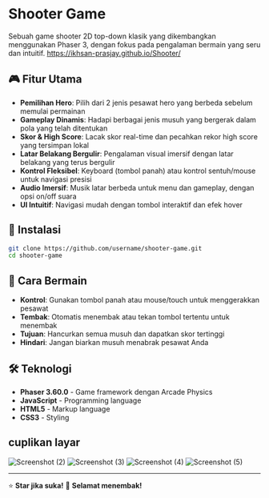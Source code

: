 # Shooter Game

Sebuah game shooter 2D top-down klasik yang dikembangkan menggunakan Phaser 3, dengan fokus pada pengalaman bermain yang seru dan intuitif.
https://ikhsan-prasjay.github.io/Shooter/
## 🎮 Fitur Utama

- **Pemilihan Hero**: Pilih dari 2 jenis pesawat hero yang berbeda sebelum memulai permainan
- **Gameplay Dinamis**: Hadapi berbagai jenis musuh yang bergerak dalam pola yang telah ditentukan
- **Skor & High Score**: Lacak skor real-time dan pecahkan rekor high score yang tersimpan lokal
- **Latar Belakang Bergulir**: Pengalaman visual imersif dengan latar belakang yang terus bergulir
- **Kontrol Fleksibel**: Keyboard (tombol panah) atau kontrol sentuh/mouse untuk navigasi presisi
- **Audio Imersif**: Musik latar berbeda untuk menu dan gameplay, dengan opsi on/off suara
- **UI Intuitif**: Navigasi mudah dengan tombol interaktif dan efek hover

## 🚀 Instalasi

```bash
git clone https://github.com/username/shooter-game.git
cd shooter-game
```

## 🎯 Cara Bermain

- **Kontrol**: Gunakan tombol panah atau mouse/touch untuk menggerakkan pesawat
- **Tembak**: Otomatis menembak atau tekan tombol tertentu untuk menembak
- **Tujuan**: Hancurkan semua musuh dan dapatkan skor tertinggi
- **Hindari**: Jangan biarkan musuh menabrak pesawat Anda

## 🛠️ Teknologi

- **Phaser 3.60.0** - Game framework dengan Arcade Physics
- **JavaScript** - Programming language
- **HTML5** - Markup language
- **CSS3** - Styling

## cuplikan layar

![Screenshot (2)](https://github.com/user-attachments/assets/a77e76b5-9c89-473a-9709-b8443fc6d133)
![Screenshot (3)](https://github.com/user-attachments/assets/b8129f36-e983-439e-9587-985ecf89a726)
![Screenshot (4)](https://github.com/user-attachments/assets/6a8bbd72-ec6e-4591-92e3-f54251b4f2bc)
![Screenshot (5)](https://github.com/user-attachments/assets/69b1dc10-50b7-4236-a3e0-e800cac40601)



---

⭐ **Star jika suka!** 🚀 **Selamat menembak!**
